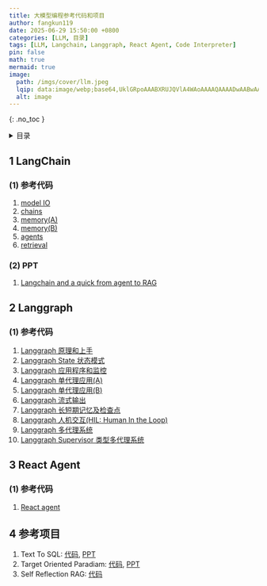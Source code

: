 ```yaml
---
title: 大模型编程参考代码和项目 
author: fangkun119
date: 2025-06-29 15:50:00 +0800
categories: [LLM, 目录]
tags: [LLM, Langchain, Langgraph, React Agent, Code Interpreter]
pin: false
math: true
mermaid: true
image:
  path: /imgs/cover/llm.jpeg
  lqip: data:image/webp;base64,UklGRpoAAABXRUJQVlA4WAoAAAAQAAAADwAABwAAQUxQSDIAAAARL0AmbZurmr57yyIiqE8oiG0bejIYEQTgqiDA9vqnsUSI6H+oAERp2HZ65qP/VIAWAFZQOCBCAAAA8AEAnQEqEAAIAAVAfCWkAALp8sF8rgRgAP7o9FDvMCkMde9PK7euH5M1m6VWoDXf2FkP3BqV0ZYbO6NA/VFIAAAA
  alt: image
---
```


{: .no_toc }

<details close markdown="block">
  <summary>
    目录
  </summary>
  {: .text-delta }
- TOC
{:toc}
</details>

## 1 LangChain

### (1) 参考代码

1. [model IO](https://github.com/fangkun119/java_proj_ref/blob/master/700_llm/01_langchain/01_model_io.ipynb)
2. [chains](https://github.com/fangkun119/java_proj_ref/blob/master/700_llm/01_langchain/02_chains.ipynb)
3. [memory(A)](https://github.com/fangkun119/java_proj_ref/blob/master/700_llm/01_langchain/03_memory_a.ipynb)
4. [memory(B)](https://github.com/fangkun119/java_proj_ref/blob/master/700_llm/01_langchain/04_memory_b.ipynb)
5. [agents](https://github.com/fangkun119/java_proj_ref/blob/master/700_llm/01_langchain/05_agents.ipynb)
6. [retrieval](https://github.com/fangkun119/java_proj_ref/blob/master/700_llm/01_langchain/06_retrieval.ipynb)

### (2) PPT

1. [Langchain and a quick from agent to RAG](https://fangkun119.github.io/tech-page/posts/llm01-langchain-hands_on/)

## 2 Langgraph

### (1) 参考代码

1. [Langgraph 原理和上手](https://github.com/fangkun119/java_proj_ref/blob/master/700_llm/02_langgraph/01_langgraph_principle_and_hands_on.ipynb)
2. [Langgraph State 状态模式](https://github.com/fangkun119/java_proj_ref/blob/master/700_llm/02_langgraph/02_langgraph_state.ipynb)
3. [Langgraph 应用程序和监控](https://github.com/fangkun119/java_proj_ref/blob/master/700_llm/02_langgraph/03_langgraph_application_and_monitor.ipynb)
4. [Langgraph 单代理应用(A)](https://github.com/fangkun119/java_proj_ref/blob/master/700_llm/02_langgraph/04_langgraph_single_agent_a.ipynb)
5. [Langgraph 单代理应用(B)](https://github.com/fangkun119/java_proj_ref/blob/master/700_llm/02_langgraph/05_langgraph_single_agent_b.ipynb)
6. [Langgraph 流式输出](https://github.com/fangkun119/java_proj_ref/blob/master/700_llm/02_langgraph/06_langgraph_output_stream.ipynb)
7. [Langgraph 长短期记忆及检查点](https://github.com/fangkun119/java_proj_ref/blob/master/700_llm/02_langgraph/07_langgraph_memory_and_check_point.ipynb)
8. [Langgraph 人机交互(HIL: Human In the Loop)](https://github.com/fangkun119/java_proj_ref/blob/master/700_llm/02_langgraph/08_langgraph_human_in_the_loop.ipynb)
9. [Langgraph 多代理系统](https://github.com/fangkun119/java_proj_ref/blob/master/700_llm/02_langgraph/09_langgraph_multi_agents.ipynb)
10. [Langgraph Supervisor 类型多代理系统](https://github.com/fangkun119/java_proj_ref/blob/master/700_llm/02_langgraph/10_langgraph_supervisor_for_multi_agents.ipynb)

## 3 React Agent

### (1) 参考代码

1. [React agent](https://github.com/fangkun119/java_proj_ref/blob/master/700_llm/03_react_agent/react_agent.ipynb)

## 4 参考项目

1. Text To SQL: [代码](https://github.com/fangkun119/java_proj_ref/blob/master/700_llm/90_sample_projects/text_to_sql), [PPT](https://fangkun119.github.io/tech-page/posts/llm02-codeinterpreter_text2sql/)
2. Target Oriented Paradiam: [代码](https://github.com/fangkun119/java_proj_ref/blob/master/700_llm/90_sample_projects/target_orentieted_paradiam), [PPT](https://fangkun119.github.io/tech-page/posts/llm03-target-orentieted-paradigm/)
3. Self Reflection RAG: [代码](https://github.com/fangkun119/java_proj_ref/blob/master/700_llm/90_sample_projects/self_reflection_rag)

